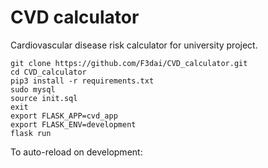 # CVD calculator

Cardiovascular disease risk calculator for university project.

```
git clone https://github.com/F3dai/CVD_calculator.git
cd CVD_calculator
pip3 install -r requirements.txt
sudo mysql
source init.sql
exit
export FLASK_APP=cvd_app
export FLASK_ENV=development
flask run
```

To auto-reload on development: